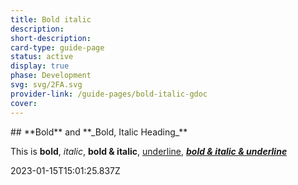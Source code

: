 ```yaml
---
title: Bold italic
description: 
short-description: 
card-type: guide-page
status: active
display: true
phase: Development
svg: svg/2FA.svg
provider-link: /guide-pages/bold-italic-gdoc
cover: 
---
```

<div class="content-section">
<div class="section-container" markdown="1">
## **Bold** and **_Bold, Italic Heading_**


This is **bold**, _italic_, **bold & italic**, <ins>underline</ins>, **_<ins>bold & italic & underline</ins>_**
</div>
</div> 2023-01-15T15:01:25.837Z
